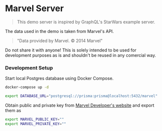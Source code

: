 # Marvel Server

> This demo server is inspired by GraphQL's StarWars example server.

The data used in the demo is taken from Marvel's API.

> "Data provided by Marvel. © 2014 Marvel"

Do not share it with anyone! This is solely intended to be used for development purposes as is and shouldn't be reused in any comercial way.

### Development Setup

Start local Postgres database using Docker Compose.

```bash
docker-compose up -d

export DATABASE_URL="postgresql://prisma:prisma@localhost:5432/marvel"
```

Obtain public and private key from [Marvel Developer's website](https://developer.marvel.com/account) and export them as

```bash
export MARVEL_PUBLIC_KEY=""
export MARVEL_PRIVATE_KEY=""
```
